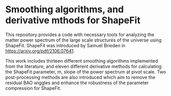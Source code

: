 # Smoothing algorithms, and derivative mthods for ShapeFit

This repository provides a code with necessary tools for analyzing the matter power spectrum of the large scale structures of the universe using ShapeFit.
ShapeFit was introduced by Samuel Brieden in https://arxiv.org/pdf/2106.07641.

This work includes thirteen different smoothing algorithms implemented from the literature, and eleven different derivative methods for calculating the ShapeFit parameter, m,
slope of the power spectrum at pivot scale.
Two post-processing methods are also introduced which aim to remove the residual BAO wiggles and enhance the robustness of the parameter compression for ShapeFit.
